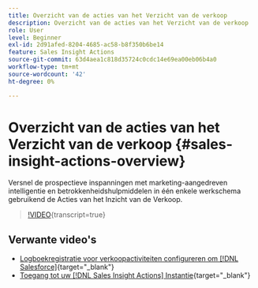 ```yaml
---
title: Overzicht van de acties van het Verzicht van de verkoop
description: Overzicht van de acties van het Verzicht van de verkoop
role: User
level: Beginner
exl-id: 2d91afed-8204-4685-ac58-b8f350b6be14
feature: Sales Insight Actions
source-git-commit: 63d4aea1c818d35724c0cdc14e69ea00eb06b4a0
workflow-type: tm+mt
source-wordcount: '42'
ht-degree: 0%

---
```


# Overzicht van de acties van het Verzicht van de verkoop {#sales-insight-actions-overview}

Versnel de prospectieve inspanningen met marketing-aangedreven intelligentie en betrokkenheidshulpmiddelen in één enkele werkschema gebruikend de Acties van het Inzicht van de Verkoop.

>[!VIDEO](https://video.tv.adobe.com/v/340917/?quality=12&learn=on){transcript=true}

## Verwante video&#39;s

* [Logboekregistratie voor verkoopactiviteiten configureren om [!DNL Salesforce]](/help/sales-insight-actions/configure-sales-activity-logging-to-salesforce.md){target="_blank"}
* [Toegang tot uw [!DNL Sales Insight Actions] Instantie](/help/sales-insight-actions/accessing-your-sales-insight-actions-instance.md){target="_blank"}
